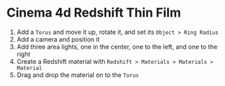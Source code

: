 # Cinema 4d Redshift Thin Film

1. Add a `Torus` and move it up, rotate it, and set its `Object > Ring Radius`
2. Add a camera and position it
3. Add three area lights, one in the center, one to the left, and one to the right
4. Create a Redshift material with `Redshift > Materials > Materials > Material`
5. Drag and drop the material on to the `Torus`
